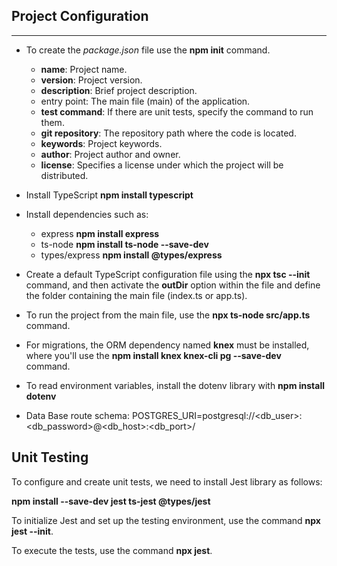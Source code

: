 
## Project Configuration
---
* To create the *package.json* file use the **npm init** command.

    * **name**: Project name.
    * **version**: Project version.
    * **description**: Brief project description.
    * entry point: The main file (main) of the application.
    * **test command**: If there are unit tests, specify the command to run them.
    * **git repository**: The repository path where the code is located.
    * **keywords**: Project keywords.
    * **author**: Project author and owner.
    * **license**: Specifies a license under which the project will be distributed.

 
* Install TypeScript **npm install typescript**
* Install dependencies such as:

    * express **npm install express**
    * ts-node **npm install ts-node --save-dev**
    * types/express **npm install @types/express**


* Create a default TypeScript configuration file using the **npx tsc --init** command, and then activate the **outDir** option within the file and define the folder containing the main file (index.ts or app.ts).

* To run the project from the main file, use the **npx ts-node src/app.ts** command.

* For migrations, the ORM dependency named **knex** must be installed, where you'll use the **npm install knex knex-cli pg --save-dev** command.

* To read environment variables, install the dotenv library with **npm install dotenv** 

* Data Base route schema: POSTGRES_URI=postgresql://<db_user>:<db_password>@<db_host>:<db_port>/<database>



## Unit Testing

To configure and create unit tests, we need to install Jest library as follows:

**npm install --save-dev jest ts-jest @types/jest**

To initialize Jest and set up the testing environment, use the command **npx jest --init**.

To execute the tests, use the command **npx jest**.